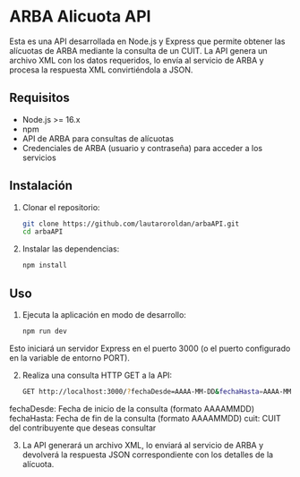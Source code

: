 # ARBA Alicuota API

Esta es una API desarrollada en Node.js y Express que permite obtener las alícuotas de ARBA mediante la consulta de un CUIT. La API genera un archivo XML con los datos requeridos, lo envía al servicio de ARBA y procesa la respuesta XML convirtiéndola a JSON.

## Requisitos

- Node.js >= 16.x
- npm
- API de ARBA para consultas de alícuotas
- Credenciales de ARBA (usuario y contraseña) para acceder a los servicios

## Instalación

1. Clonar el repositorio:

   ```bash
   git clone https://github.com/lautaroroldan/arbaAPI.git
   cd arbaAPI
2. Instalar las dependencias:
   ```bash
   npm install
## Uso
1. Ejecuta la aplicación en modo de desarrollo:
    ```bash
    npm run dev
    
Esto iniciará un servidor Express en el puerto 3000 (o el puerto configurado en la variable de entorno PORT).

2. Realiza una consulta HTTP GET a la API:
   ```bash
   GET http://localhost:3000/?fechaDesde=AAAA-MM-DD&fechaHasta=AAAA-MM-DD&cuit=XXXXXXXXXXX
fechaDesde: Fecha de inicio de la consulta (formato AAAAMMDD)
fechaHasta: Fecha de fin de la consulta (formato AAAAMMDD)
cuit: CUIT del contribuyente que deseas consultar

3. La API generará un archivo XML, lo enviará al servicio de ARBA y devolverá la respuesta JSON correspondiente con los detalles de la alícuota.
